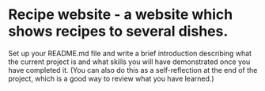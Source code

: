 # Recipe website - a website which shows recipes to several dishes.


Set up your README.md file and write a brief introduction describing 
what the current project is and what skills you will have demonstrated 
once you have completed it. (You can also do this as a self-reflection 
at the end of the project, 
which is a good way to review what you have learned.)